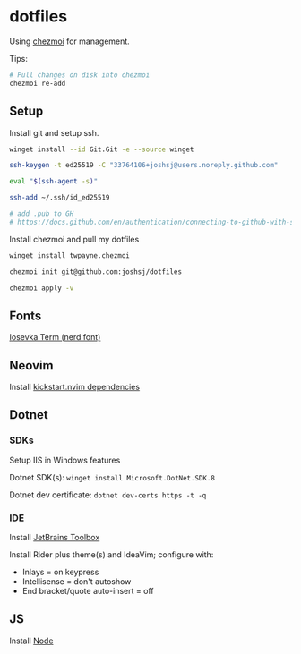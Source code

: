 # dotfiles

Using [chezmoi](https://www.chezmoi.io) for management.

Tips:

```sh
# Pull changes on disk into chezmoi
chezmoi re-add
```

## Setup

Install git and setup ssh.

```sh
winget install --id Git.Git -e --source winget

ssh-keygen -t ed25519 -C "33764106+joshsj@users.noreply.github.com"

eval "$(ssh-agent -s)"

ssh-add ~/.ssh/id_ed25519

# add .pub to GH
# https://docs.github.com/en/authentication/connecting-to-github-with-ssh/generating-a-new-ssh-key-and-adding-it-to-the-ssh-agent#generating-a-new-ssh-key
```

Install chezmoi and pull my dotfiles

```sh
winget install twpayne.chezmoi

chezmoi init git@github.com:joshsj/dotfiles

chezmoi apply -v
```

## Fonts

[Iosevka Term (nerd font)](https://www.nerdfonts.com/font-downloads)

## Neovim

Install [kickstart.nvim dependencies](https://github.com/nvim-lua/kickstart.nvim?tab=readme-ov-file#install-external-dependencies)

## Dotnet

### SDKs

Setup IIS in Windows features

Dotnet SDK(s): `winget install Microsoft.DotNet.SDK.8`

Dotnet dev certificate: `dotnet dev-certs https -t -q`

### IDE

Install [JetBrains Toolbox](https://www.jetbrains.com/toolbox-app)

Install Rider plus theme(s) and IdeaVim; configure with:

- Inlays = on keypress
- Intellisense = don't autoshow
- End bracket/quote auto-insert = off

## JS

Install [Node](https://nodejs.org/en/download)


